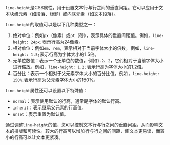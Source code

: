 `line-height`是CSS属性，用于设置文本行与行之间的垂直间距。它可以应用于文本块级元素（如段落、标题）或内联元素（如文本段落）。

`line-height`的取值可以是以下几种类型之一：

1. 绝对单位：例如`px`（像素）或`pt`（磅），表示具体的垂直间距值。例如，`line-height: 24px;`表示行高为24像素。
2. 相对单位：例如`em`、`rem`，表示相对于当前字体大小的倍数。例如，`line-height: 1.5;`表示行高为字体大小的1.5倍。
3. 无单位数值：表示一个无单位的数值，例如`1.2`、`2`，它们相对于当前字体大小进行缩放。例如，`line-height: 1.2;`表示行高为字体大小的1.2倍。
4. 百分比：表示一个相对于父元素字体大小的百分比值。例如，`line-height: 150%;`表示行高为父元素字体大小的150%。

`line-height`属性还可以设置以下特殊值：

- `normal`：表示使用默认的行高，通常是字体的默认行高。
- `inherit`：表示继承父元素的行高值。
- `unset`：表示重置为默认值。

通过调整`line-height`的值，您可以控制文本行与行之间的垂直间距，从而影响文本的排版和可读性。较大的行高可以增加行与行之间的间距，使文本更易读，而较小的行高可以让文本更紧凑。